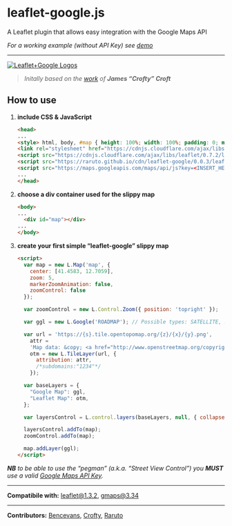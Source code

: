 # leaflet-google.js
A Leaflet plugin that allows easy integration with the Google Maps API

_For a working example (without API Key) see [demo](https://raruto.github.io/examples/leaflet-google/leaflet-google.html)_

---

[![Leaflet+Google Logos](https://raruto.github.io/img/leaflet-google.jpg)](https://raruto.github.io)

> _Initally based on the [work](http://matchingnotes.com/using-google-map-tiles-with-leaflet) of **James “Crofty” Croft**_

## How to use

1. **include CSS & JavaScript**
    ```html
    <head>
    ...
    <style> html, body, #map { height: 100%; width: 100%; padding: 0; margin: 0; } </style>
    <link rel="stylesheet" href="https://cdnjs.cloudflare.com/ajax/libs/leaflet/0.7.2/leaflet.css" />
    <script src="https://cdnjs.cloudflare.com/ajax/libs/leaflet/0.7.2/leaflet-src.js"></script>
    <script src="https://raruto.github.io/cdn/leaflet-google/0.0.3/leaflet-google.js"></script>
    <script src="https://maps.googleapis.com/maps/api/js?key=<INSERT_HERE_API_KEY>"></script>
    ...
    </head>
    ```
2. **choose a div container used for the slippy map**
    ```html
    <body>
    ...
	  <div id="map"></div>
    ...
    </body>
    ```
3. **create your first simple “leaflet-google” slippy map**
    ```html
    <script>
      var map = new L.Map('map', {
        center: [41.4583, 12.7059],
        zoom: 5,
        markerZoomAnimation: false,
        zoomControl: false
      });

      var zoomControl = new L.Control.Zoom({ position: 'topright' });

      var ggl = new L.Google('ROADMAP'); // Possible types: SATELLITE, ROADMAP, HYBRID, TERRAIN

      var url = 'https://{s}.tile.opentopomap.org/{z}/{x}/{y}.png',
        attr =
        'Map data: &copy; <a href="http://www.openstreetmap.org/copyright">OpenStreetMap</a>, <a href="http://viewfinderpanoramas.org">SRTM</a> | Map style: &copy; <a href="https://opentopomap.org">OpenTopoMap</a> (<a href="https://creativecommons.org/licenses/by-sa/3.0/">CC-BY-SA</a>)',
        otm = new L.TileLayer(url, {
          attribution: attr,
          /*subdomains:"1234"*/
        });

      var baseLayers = {
        "Google Map": ggl,
        "Leaflet Map": otm,
      };

      var layersControl = L.control.layers(baseLayers, null, { collapsed:false });

      layersControl.addTo(map);
      zoomControl.addTo(map);

      map.addLayer(ggl);
    </script>
    ```

_**NB** to be able to use the “pegman” (a.k.a. “Street View Control”) you **MUST** use a valid [Google Maps API Key](https://developers.google.com/maps/documentation/javascript/get-api-key)._

---

**Compatibile with:** leaflet@1.3.2, gmaps@3.34

---

**Contributors:** [Bencevans](https://gist.github.com/bencevans/4504864), [Crofty](https://gist.github.com/crofty/2197042), [Raruto](https://github.com/Raruto/leaflet-google)
